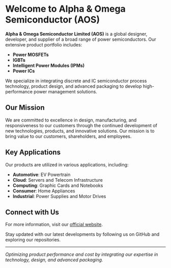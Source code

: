 # Welcome to Alpha & Omega Semiconductor (AOS)

**Alpha & Omega Semiconductor Limited (AOS)** is a global designer, developer, and supplier of a broad range of power semiconductors. Our extensive product portfolio includes:

- **Power MOSFETs**
- **IGBTs**
- **Intelligent Power Modules (IPMs)**
- **Power ICs**

We specialize in integrating discrete and IC semiconductor process technology, product design, and advanced packaging to develop high-performance power management solutions.

## Our Mission

We are committed to excellence in design, manufacturing, and responsiveness to our customers through the continued development of new technologies, products, and innovative solutions. Our mission is to bring value to our customers, shareholders, and employees.

## Key Applications

Our products are utilized in various applications, including:

- **Automotive**: EV Powertrain
- **Cloud**: Servers and Telecom Infrastructure
- **Computing**: Graphic Cards and Notebooks
- **Consumer**: Home Appliances
- **Industrial**: Power Supplies and Motor Drives

## Connect with Us

For more information, visit our [official website](https://www.aosmd.com/).

Stay updated with our latest developments by following us on GitHub and exploring our repositories.

---

*Optimizing product performance and cost by integrating our expertise in technology, design, and advanced packaging.*
